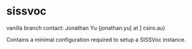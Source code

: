 sissvoc
=======
vanilla branch
contact: Jonathan Yu (jonathan.yu[ at ] csiro.au)

Contains a minimal configuration required to setup a SISSVoc instance.
